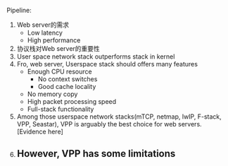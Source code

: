 Pipeline:
1. Web server的需求
	- Low latency
	- High performance
2. 协议栈对Web server的重要性
3. User space network stack outperforms stack in kernel
4. Fro, web server, Userspace stack should offers many features
	- Enough CPU resource
		- No context switches
		- Good cache locality
	- No memory copy
	- High packet processing speed
	- Full-stack functionality
5. Among those userspace network stacks(mTCP, netmap, lwIP, F-stack, VPP, Seastar), VPP is arguably the best choice for web servers.[Evidence here]
6. However, VPP has some limitations
	-
<!--stackedit_data:
eyJoaXN0b3J5IjpbMTA2OTE4OTQ1MCwtMTgxNjMyMzg1MywxOD
M1NzY3MzIwXX0=
-->